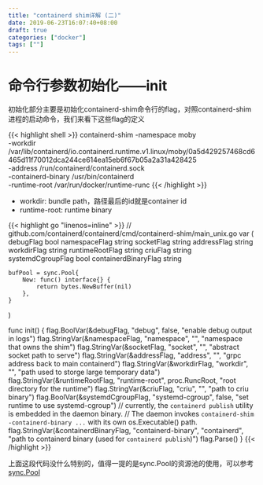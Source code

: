 ```yaml
---
title: "containerd shim详解 (二)"
date: 2019-06-23T16:07:40+08:00
draft: true
categories: ["docker"]
tags: [""]
---
```



# 命令行参数初始化——init

初始化部分主要是初始化containerd-shim命令行的flag，对照containerd-shim进程的启动命令，我们来看下这些flag的定义

{{< highlight shell >}}
containerd-shim -namespace moby \
-workdir /var/lib/containerd/io.containerd.runtime.v1.linux/moby/0a5d429257468cd6465d11f70012dca244ce614ea15eb6f67b05a2a31a428425 \
-address /run/containerd/containerd.sock \
-containerd-binary /usr/bin/containerd \
-runtime-root /var/run/docker/runtime-runc
{{< /highlight >}}

* workdir:  bundle path，路径最后的id就是container id
* runtime-root:  runtime binary

{{< highlight go "linenos=inline" >}}
// github.com/containerd/containerd/cmd/containerd-shim/main_unix.go
var (
    debugFlag            bool
    namespaceFlag        string
    socketFlag           string
    addressFlag          string
    workdirFlag          string
    runtimeRootFlag      string
    criuFlag             string
    systemdCgroupFlag    bool
    containerdBinaryFlag string

    bufPool = sync.Pool{
        New: func() interface{} {
            return bytes.NewBuffer(nil)
        },
    }
)

func init() {
    flag.BoolVar(&debugFlag, "debug", false, "enable debug output in logs")
    flag.StringVar(&namespaceFlag, "namespace", "", "namespace that owns the shim")
    flag.StringVar(&socketFlag, "socket", "", "abstract socket path to serve")
    flag.StringVar(&addressFlag, "address", "", "grpc address back to main containerd")
    flag.StringVar(&workdirFlag, "workdir", "", "path used to storge large temporary data")
    flag.StringVar(&runtimeRootFlag, "runtime-root", proc.RuncRoot, "root directory for the runtime")
    flag.StringVar(&criuFlag, "criu", "", "path to criu binary")
    flag.BoolVar(&systemdCgroupFlag, "systemd-cgroup", false, "set runtime to use systemd-cgroup")
    // currently, the `containerd publish` utility is embedded in the daemon binary.
    // The daemon invokes `containerd-shim -containerd-binary ...` with its own os.Executable() path.
    flag.StringVar(&containerdBinaryFlag, "containerd-binary", "containerd", "path to containerd binary (used for `containerd publish`)")
    flag.Parse()
}
{{< /highlight >}}

上面这段代码没什么特别的，值得一提的是sync.Pool的资源池的使用，可以参考[sync.Pool]()




